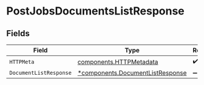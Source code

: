 # PostJobsDocumentsListResponse


## Fields

| Field                                                                               | Type                                                                                | Required                                                                            | Description                                                                         |
| ----------------------------------------------------------------------------------- | ----------------------------------------------------------------------------------- | ----------------------------------------------------------------------------------- | ----------------------------------------------------------------------------------- |
| `HTTPMeta`                                                                          | [components.HTTPMetadata](../../models/components/httpmetadata.md)                  | :heavy_check_mark:                                                                  | N/A                                                                                 |
| `DocumentListResponse`                                                              | [*components.DocumentListResponse](../../models/components/documentlistresponse.md) | :heavy_minus_sign:                                                                  | OK                                                                                  |